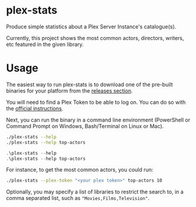 # plex-stats

Produce simple statistics about a Plex Server Instance's catalogue(s).

Currently, this project shows the most common actors, directors, writers, etc featured in the given library.

# Usage

The easiest way to run plex-stats is to download one of the pre-built binaries for your platform from the [releases section](/marcolussetti/plex-stats/releases/latest/).

You will need to find a Plex Token to be able to log on. You can do so with the [official instructions](https://support.plex.tv/articles/204059436-finding-an-authentication-token-x-plex-token/).

Next, you can run the binary in a command line environment (PowerShell or Command Prompt on Windows, Bash/Terminal on Linux or Mac).

```bash
./plex-stats --help
./plex-stats --help top-actors
```

```powershell
.\plex-stats --help
.\plex-stats --help top-actors
```

For instance, to get the most common actors, you could run:

```bash
./plex-stats --plex-token "<your plex token>" top-actors 10
```

Optionally, you may specify a list of libraries to restrict the search to, in a comma separated list, such as `"Movies,Films,Television"`.
